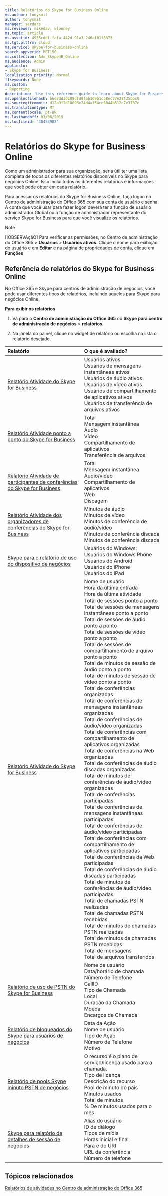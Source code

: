 ```yaml
---
title: Relatórios do Skype for Business Online
ms.author: tonysmit
author: tonysmit
manager: serdars
ms.reviewer: mikedav, wlooney
ms.topic: article
ms.assetid: 4935cddf-fafa-442d-91a3-246af01f8373
ms.tgt.pltfrm: cloud
ms.service: skype-for-business-online
search.appverid: MET150
ms.collection: Adm_Skype4B_Online
ms.audience: Admin
appliesto:
- Skype for Business
localization_priority: Normal
f1keywords: None
ms.custom:
- Reporting
description: 'Use this reference guide to learn about Skype for Business Online reporting and what info is available. '
ms.openlocfilehash: b6e7dd3d109dfd9fab169b1cb8ec37e28f35bbc0
ms.sourcegitcommit: d12a9f2d10093e24d4af54ce6044b512e7e3787e
ms.translationtype: MT
ms.contentlocale: pt-BR
ms.lasthandoff: 03/06/2019
ms.locfileid: "30453982"
---
```

# <a name="skype-for-business-online-reporting"></a>Relatórios do Skype for Business Online

Como um administrador para sua organização, seria útil ter uma lista completa de todos os diferentes relatórios disponíveis no Skype para negócios Online. Isso inclui todos os diferentes relatórios e informações que você pode obter em cada relatório.
  
Para acessar os relatórios do Skype for Business Online, faça logon no Centro de administração do Office 365 com sua conta de usuário e senha. A conta que você usar para fazer logon deverá ter a função de usuário administrador Global ou a função de administrador representante do serviço Skype for Business para que você visualize os relatórios.
  
> [!NOTE]
> [!OBSERVAçãO] Para verificar as permissões, no Centro de administração do Office 365 > **Usuários** > **Usuários ativos**. Clique o nome para exibição do usuário e em **Editar** e na página de propriedades de conta, clique em **Funções**
  
## <a name="skype-for-business-online-reporting-reference"></a>Referência de relatórios do Skype for Business Online

No Office 365 e Skype para centros de administração de negócios, você pode usar diferentes tipos de relatórios, incluindo aqueles para Skype para negócios Online.
  
 **Para exibir os relatórios**
  
1. Vá para o **Centro de administração do Office 365** ou **Skype para centro de administração de negócios** > **relatórios**.
    
2. Na janela do painel, clique no widget de relatório ou escolha na lista o relatório desejado.
    
|**Relatório**|**O que é avaliado?**|
|:-----|:-----|
|[Relatório Atividade do Skype for Business](activity-report.md) <br/> | Usuários ativos <br/>  Usuários de mensagens instantâneas ativos <br/>  Usuários de áudio ativos <br/>  Usuários de vídeo ativos <br/>  Usuários de compartilhamento de aplicativos ativos <br/>  Usuários de transferência de arquivos ativos <br/> |
|[Relatório Atividade ponto a ponto do Skype for Business](peer-to-peer-activity-report.md) <br/> | Total <br/>  Mensagem instantânea <br/>  Áudio <br/>  Vídeo <br/>  Compartilhamento de aplicativos <br/>  Transferência de arquivos <br/> |
|[Relatório Atividade de participantes de conferências do Skype for Business](conference-participant-activity-report.md) <br/> | Total <br/>  Mensagem instantânea <br/>  Áudio/vídeo <br/>  Compartilhamento de aplicativos <br/>  Web <br/>  Discagem <br/> |
|[Relatório Atividade dos organizadores de conferências do Skype for Business](conference-organizer-activity-report.md) <br/> | Minutos de áudio <br/>  Minutos de vídeo <br/>  Minutos de conferência de áudio/vídeo <br/>  Minutos de conferência discada <br/>  Minutos de conferência discada <br/> |
|[Skype para o relatório de uso do dispositivo de negócios](device-usage-report.md) <br/> | Usuários do Windows: <br/>  Usuários do Windows Phone <br/>  Usuários do Android <br/>  Usuários do iPhone <br/>  Usuários do iPad <br/> |
|[Relatório Atividade do Skype for Business](activity-report.md) <br/> | Nome de usuário <br/>  Hora da última entrada <br/>  Hora da última atividade <br/>  Total de sessões ponto a ponto <br/>  Total de sessões de mensagens instantâneas ponto a ponto <br/>  Total de sessões de áudio ponto a ponto <br/>  Total de sessões de vídeo ponto a ponto <br/>  Total de sessões de compartilhamento de arquivo ponto a ponto <br/>  Total de minutos de sessão de áudio ponto a ponto <br/>  Total de minutos de sessão de vídeo ponto a ponto <br/>  Total de conferências organizadas <br/>  Total de conferências de mensagens instantâneas organizadas <br/>  Total de conferências de áudio/vídeo organizadas <br/>  Total de conferências com compartilhamento de aplicativos organizadas <br/>  Total de conferências na Web organizadas <br/>  Total de conferências de áudio discadas organizadas <br/>  Total de minutos de conferências de áudio/vídeo organizadas <br/>  Total de conferências participadas <br/>  Total de conferências de mensagens instantâneas participadas <br/>  Total de conferências de áudio/vídeo participadas <br/>  Total de conferências com compartilhamento de aplicativos participadas <br/>  Total de conferências da Web participadas <br/>  Total de conferências de áudio discadas participadas <br/>  Total de minutos de conferências de áudio/vídeo participadas <br/>  Total de chamadas PSTN realizadas <br/>  Total de chamadas PSTN recebidas <br/>  Total de minutos de chamadas PSTN realizadas <br/>  Total de minutos de chamadas PSTN recebidas <br/>  Total de mensagens <br/>  Total de arquivos transferidos <br/> |
|[Relatório de uso de PSTN do Skype for Business](pstn-usage-report.md) <br/>  | Nome de usuário <br/>  Data/horário de chamada <br/>  Número de Telefone <br/>  CallID <br/>  Tipo de Chamada <br/>  Local <br/>  Duração da Chamada <br/>  Moeda <br/>  Encargos de Chamada <br/> |
|[Relatório de bloqueados do Skype para usuários de negócios](users-blocked-report.md) <br/> | Data da Ação <br/>  Nome de usuário <br/>  Tipo de Ação <br/>  Número de Telefone <br/>  Motivo <br/> |
|[Relatório de pools Skype minuto PSTN de negócios](pstn-minute-pools-report.md) <br/> | O recurso é o plano de serviço/licença usado para a chamada. <br/> Tipo de licença <br/> Descrição do recurso <br/> Pool de minuto do país  <br/> Minutos usados <br/> Total de minutos <br/> % De minutos usados para o mês <br/> |
|[Skype para relatório de detalhes de sessão de negócios](session-details-report.md) <br/> | Alias do usuário <br/> ID de diálogo  <br/> Tipos de mídia  <br/> Horas inicial e final <br/> Para e do URI <br/> URL da conferência <br/> Número de telefone <br/> |
 
## <a name="related-topics"></a>Tópicos relacionados
[Relatórios de atividades no Centro de administração do Office 365](https://support.office.com/article/0d6dfb17-8582-4172-a9a9-aed798150263)

  
 